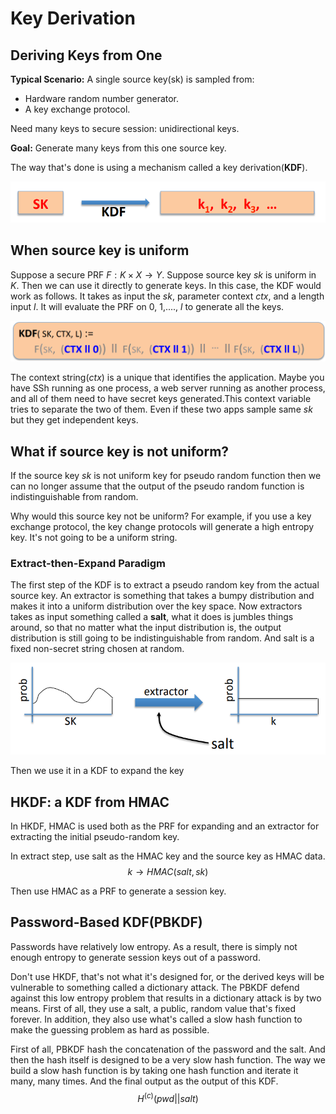 # Key Derivation

## Deriving Keys from One

**Typical Scenario:** A single source key(sk) is sampled from:

* Hardware random number generator.
* A key exchange protocol.

Need many keys to secure session: unidirectional keys.

**Goal:** Generate many keys from this one source key.

The way that's done is using a mechanism called a key derivation(**KDF**).

![1652679520022](../../img/1652679520022.png)

## When source key is uniform

Suppose a secure PRF $F: K \times X \to Y$. Suppose source key $sk$ is uniform in $K$. Then we can use it directly to generate keys. In this case, the KDF would work as follows. It takes as input the $sk$, parameter context $ctx$, and a length input $l$. It will evaluate the PRF on 0, 1,...., $l$ to generate all the keys.

![1652679936764](../../img/1652679936764.png)

The context string($ctx$) is a unique that identifies the application. Maybe you have SSh running as one process, a web server running as another process, and all of them need to have secret keys generated.This context variable tries to separate the two of them. Even if these two apps sample same $sk$ but they get independent keys.

## What if source key is not uniform?

If the source key $sk$ is not uniform key for pseudo random function then we can no longer assume that the output of the pseudo random function is indistinguishable from random.

Why would this source key not be uniform? For example, if you use a key exchange protocol, the key change protocols will generate a high entropy key. It's not going to be a uniform string.

### Extract-then-Expand Paradigm

The first step of the KDF is to extract a pseudo random key from the actual source key. An extractor is something that takes a bumpy distribution and makes it into a uniform distribution over the key space. Now extractors takes as input something called a **salt**, what it does is jumbles things around, so that no matter what the input distribution is, the output distribution is still going to be indistinguishable from random. And salt is a fixed non-secret string chosen at random.

![1652680731971](../../img/1652680731971.png)

Then we use it in a KDF to expand the key

## HKDF: a KDF from HMAC

In HKDF, HMAC is used both as the PRF for expanding and an extractor for extracting the initial pseudo-random key. 

In extract step, use salt as the HMAC key and the source key as HMAC data.
$$
k \to HMAC(salt, sk)
$$
 

Then use HMAC as a PRF to generate a session key.

## Password-Based KDF(PBKDF)

Passwords have relatively low entropy. As a result, there is simply not enough entropy to generate session keys out of a password.

Don't use HKDF, that's not what it's designed for, or the derived keys will be vulnerable to something called a dictionary attack. The PBKDF defend against this low entropy problem that results in a dictionary attack is by two means. First of all, they use a salt, a public, random value that's fixed forever. In addition, they also use what's called a slow hash function to make the guessing problem as hard as possible.

First of all, PBKDF hash the concatenation of the password and the salt. And then the hash itself is designed to be a very slow hash function. The way we build a slow hash function is by taking one hash function and iterate it many, many times. And the final output as the output of this KDF.
$$
H^{(c)}(pwd || salt)
$$
